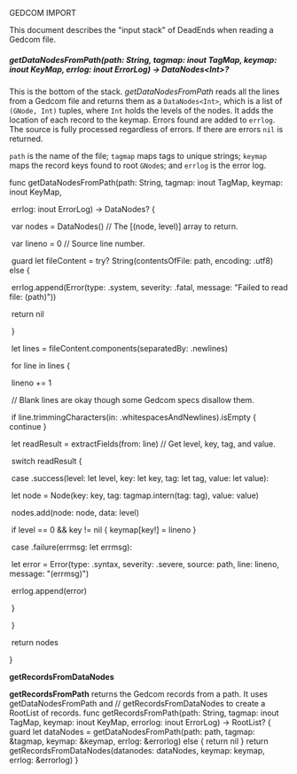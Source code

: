 GEDCOM IMPORT

This document describes the "input stack" of DeadEnds when reading a Gedcom file.

##### getDataNodesFromPath(path: String, tagmap: inout TagMap, keymap: inout KeyMap, errlog: inout ErrorLog) -> DataNodes&lt;Int>?

This is the bottom of the stack. *getDataNodesFromPath* reads all the lines from a Gedcom file and returns them as a `DataNodes<Int>`, which is a list of `(GNode, Int)` tuples, where `Int` holds the levels of the nodes. It adds the location of each record to the keymap. Errors found are added to `errlog`. The source is fully processed regardless of errors. If there are errors `nil` is returned.

`path` is the name of the file; `tagmap` maps tags to unique strings; `keymap` maps the record keys found to root `GNode`s; and `errlog` is the error log.

func getDataNodesFromPath(path: String, tagmap: inout TagMap, keymap: inout KeyMap,

​						 errlog: inout ErrorLog) -> DataNodes<Int>? {

​	var nodes = DataNodes<Int>() // The [(node, level)] array to return.

​	var lineno = 0 // Source line number.

​	guard let fileContent = try? String(contentsOfFile: path, encoding: .utf8) else {

​		errlog.append(Error(type: .system, severity: .fatal, message: "Failed to read file: \(path)"))

​		return nil

​	}

​	let lines = fileContent.components(separatedBy: .newlines)

​	for line in lines {

​		lineno += 1

​		// Blank lines are okay though some Gedcom specs disallow them.

​		if line.trimmingCharacters(in: .whitespacesAndNewlines).isEmpty { continue }

​		let readResult = extractFields(from: line) // Get level, key, tag, and value.

​		switch readResult {

​		case .success(level: let level, key: let key, tag: let tag, value: let value):

​			let node = Node(key: key, tag: tagmap.intern(tag: tag), value: value)

​			nodes.add(node: node, data: level)

​			if level == 0 && key != nil { keymap[key!] = lineno }

​		case .failure(errmsg: let errmsg):

​			let error = Error(type: .syntax, severity: .severe, source: path, line: lineno, message: "\(errmsg)")

​			errlog.append(error)

​		}

​	}

​	return nodes

}

**getRecordsFromDataNodes**

**getRecordsFromPath** returns the Gedcom records from a path. It uses getDataNodesFromPath and
// getRecordsFromDataNodes to create a RootList of records.
func getRecordsFromPath(path: String, tagmap: inout TagMap, keymap: inout KeyMap,
                        errorlog: inout ErrorLog) -> RootList? {
    guard let dataNodes = getDataNodesFromPath(path: path, tagmap: &tagmap, keymap: &keymap, errlog: &errorlog)
    else { return nil }
    return getRecordsFromDataNodes(datanodes: dataNodes, keymap: keymap, errlog: &errorlog)
}
